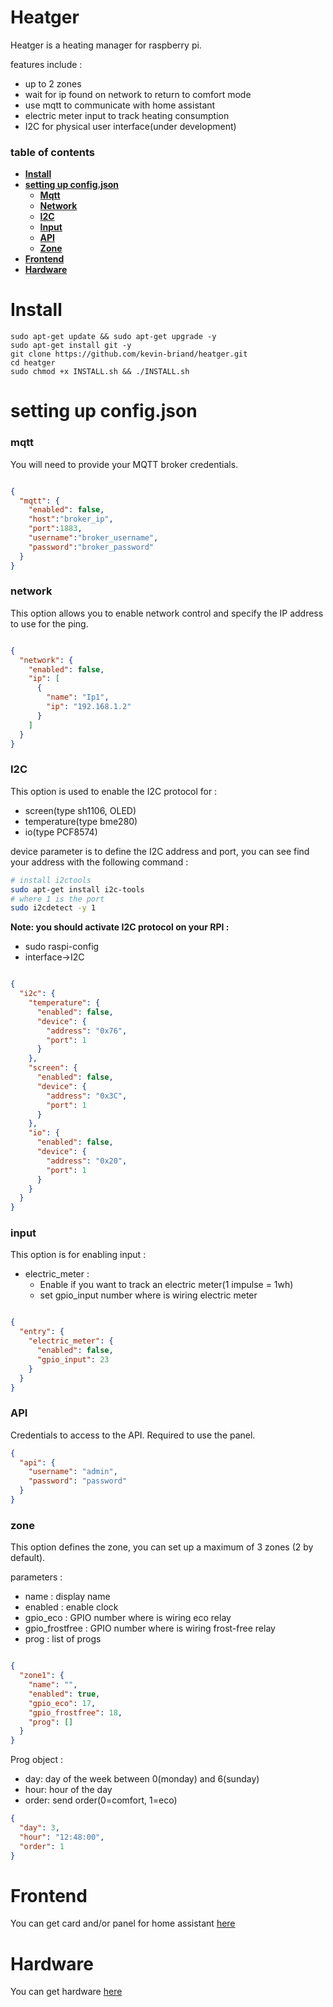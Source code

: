 # Heatger
Heatger is a heating manager for raspberry pi.

features include : 
 - up to 2 zones
 - wait for ip found on network to return to comfort mode
 - use mqtt to communicate with home assistant
 - electric meter input to track heating consumption
 - I2C for physical user interface(under development)

### table of contents
- **[Install](#install)**
- **[setting up config.json](#setting-up-configjson)**
  - **[Mqtt](#mqtt)**
  - **[Network](#network)**
  - **[I2C](#i2c)**
  - **[Input](#input)**
  - **[API](#API)**
  - **[Zone](#zone)**
- **[Frontend](#Frontend)**
- **[Hardware](#Hardware)**

# Install
```shell
sudo apt-get update && sudo apt-get upgrade -y
sudo apt-get install git -y
git clone https://github.com/kevin-briand/heatger.git
cd heatger
sudo chmod +x INSTALL.sh && ./INSTALL.sh
```

# setting up config.json
### mqtt
You will need to provide your MQTT broker credentials.
```json

{
  "mqtt": {
    "enabled": false,
    "host":"broker_ip",
    "port":1883,
    "username":"broker_username",
    "password":"broker_password"
  }
}
```

### network
This option allows you to enable network control and specify the IP address to use for the ping.

```json

{
  "network": {
    "enabled": false,
    "ip": [
      {
        "name": "Ip1",
        "ip": "192.168.1.2"
      }
    ]
  }
}
```


### I2C
This option is used to enable the I2C protocol for :
 - screen(type sh1106, OLED)
 - temperature(type bme280)
 - io(type PCF8574)

device parameter is to define the I2C address and port, you can see find your address with the following command :
```bash
# install i2ctools
sudo apt-get install i2c-tools
# where 1 is the port
sudo i2cdetect -y 1
```

**Note: you should activate I2C protocol on your RPI :**
 - sudo raspi-config
 - interface->I2C

```json

{
  "i2c": {
    "temperature": {
      "enabled": false,
      "device": {
        "address": "0x76",
        "port": 1
      }
    },
    "screen": {
      "enabled": false,
      "device": {
        "address": "0x3C",
        "port": 1
      }
    },
    "io": {
      "enabled": false,
      "device": {
        "address": "0x20",
        "port": 1
      }
    }
  }
}
```

### input
This option is for enabling input :
 - electric_meter :
    - Enable if you want to track an electric meter(1 impulse = 1wh)
    - set gpio_input number where is wiring electric meter
```json

{
  "entry": {
    "electric_meter": {
      "enabled": false,
      "gpio_input": 23
    }
  }
}
```

### API
Credentials to access to the API. Required to use the panel.
```json
{
  "api": {
    "username": "admin",
    "password": "password"
  }
}
```

### zone
This option defines the zone, you can set up a maximum of 3 zones (2 by default).

parameters :
 - name : display name
 - enabled : enable clock
 - gpio_eco : GPIO number where is wiring eco relay
 - gpio_frostfree : GPIO number where is wiring frost-free relay
 - prog : list of progs

```json

{
  "zone1": {
    "name": "",
    "enabled": true,
    "gpio_eco": 17,
    "gpio_frostfree": 18,
    "prog": []
  }
}
```
 Prog object :
 - day: day of the week between 0(monday) and 6(sunday)
 - hour: hour of the day
 - order: send order(0=comfort, 1=eco)
```json
{
  "day": 3,
  "hour": "12:48:00",
  "order": 1
}
```

# Frontend

You can get card and/or panel for home assistant [here](https://github.com/kevin-briand/heatger_frontend)

# Hardware

You can get hardware [here](https://github.com/kevin-briand/heatger_hardware)
